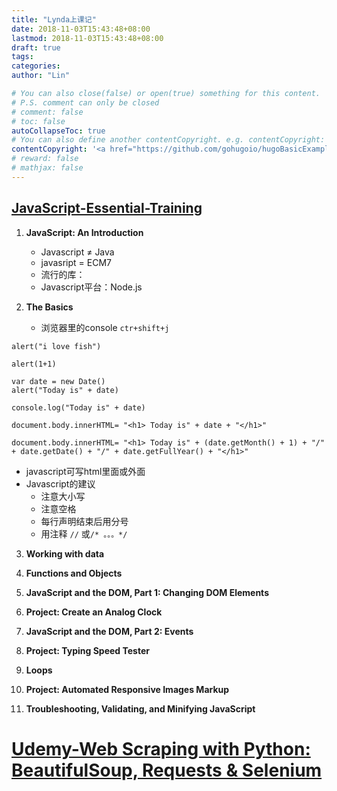 ```yaml
---
title: "Lynda上课记"
date: 2018-11-03T15:43:48+08:00
lastmod: 2018-11-03T15:43:48+08:00
draft: true
tags: 
categories: 
author: "Lin"

# You can also close(false) or open(true) something for this content.
# P.S. comment can only be closed
# comment: false
# toc: false
autoCollapseToc: true
# You can also define another contentCopyright. e.g. contentCopyright: "This is another copyright."
contentCopyright: '<a href="https://github.com/gohugoio/hugoBasicExample" rel="noopener" target="_blank">See origin</a>'
# reward: false
# mathjax: false
---
```




## [JavaScript-Essential-Training](https://www.lynda.com/JavaScript-tutorials/JavaScript-Essential-Training/574716-2.html)

1. **JavaScript: An Introduction**

   - Javascript ≠ Java
   - javasript = ECM7
   - 流行的库：
   - Javascript平台：Node.js

2. **The Basics**

   - 浏览器里的console `ctr+shift+j`

```
alert("i love fish")
```
```
alert(1+1)
```
```
var date = new Date()
alert("Today is" + date)
```
```
console.log("Today is" + date)
```
```
document.body.innerHTML= "<h1> Today is" + date + "</h1>"
```
```
document.body.innerHTML= "<h1> Today is" + (date.getMonth() + 1) + "/" + date.getDate() + "/" + date.getFullYear() + "</h1>"
```

- javascript可写html里面或外面
- Javascript的建议
  - 注意大小写
  - 注意空格
  - 每行声明结束后用分号
  - 用注释 `//` 或`/* 。。。*/`

3. **Working with data**


4. **Functions and Objects**

5. **JavaScript and the DOM, Part 1: Changing DOM Elements**

6. **Project: Create an Analog Clock**

7. **JavaScript and the DOM, Part 2: Events**

8. **Project: Typing Speed Tester**

9. **Loops**

10. **Project: Automated Responsive Images Markup**

11. **Troubleshooting, Validating, and Minifying JavaScript**

# [Udemy-Web Scraping with Python: BeautifulSoup, Requests & Selenium](https://www.udemy.com/web-scraping-with-python-beautifulsoup/)

